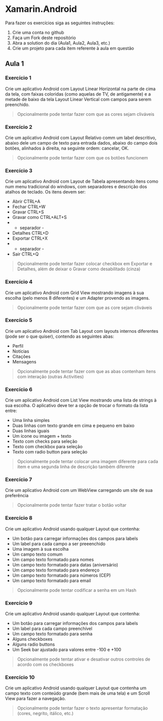 Xamarin.Android
===============

Para fazer os exercícios siga as seguintes instruções:

1. Crie uma conta no github
2. Faça um Fork deste repositório
3. Abra a solution do dia (Aula1, Aula2, Aula3, etc.)
4. Crie um projeto para cada item referente à aula em questão

## Aula 1

### Exercício 1

Crie um aplicativo Android com Layout Linear Horizontal na parte de cima da tela, com faixas coloridas (como aquelas de TV, de antigamente) e a metade de baixo da tela Layout Linear Vertical com campos para serem preenchido.

> Opcionalmente pode tentar fazer com que as cores sejam cliváveis

### Exercício 2

Crie um aplicativo Android com Layout Relativo comm um label descritivo, abaixo dele um campo de texto para entrada dados, abaixo do campo dois botões, alinhados à direita, na seguinte ordem: cancelar, OK.

> Opcionalmente pode tentar fazer com que os botões funcionem

### Exercício 3

Crie um aplicativo Android com Layout de Tabela apresentando itens como num menu tradicional do windows, com separadores e descrição dos atalhos de teclado. Os itens devem ser:

* Abrir    CTRL+A
* Fechar   CTRL+W
* Gravar   CTRL+S
* Gravar como CTRL+ALT+S
* - separador -
* Detalhes  CTRL+D
* Exportar  CTRL+X
* - separador -
* Sair      CTRL+Q

> Opcionalmente pode tentar fazer colocar checkbox em Exportar e Detalhes, além de deixar o Gravar como desabilitado (cinza)


### Exercício 4

Crie um aplicativo Android com Grid View mostrando imagens à sua escolha (pelo menos 8 diferentes) e um Adapter provendo as imagens.

> Opcionalmente pode tentar fazer com que as core sejam cliváveis

### Exercício 5

Crie um aplicativo Android com Tab Layout com layouts internos diferentes (pode ser o que quiser), contendo as seguintes abas:

* Perfil
* Notícias
* Citações
* Mensagens

> Opcionalmente pode tentar fazer com que as abas contenham itens com interação (outras Activities)

### Exercício 6

Crie um aplicativo Android com List View mostrando uma lista de strings à sua escolha. O aplicativo deve ter a opção de trocar o formato da lista entre:

* Uma linha simples
* Duas linhas com texto grande em cima e pequeno em baixo
* Duas linhas iguais
* Um ícone ou imagem + texto
* Texto com checks para seleção
* Texto com checkbox para seleção
* Texto com radio button para seleção

> Opcionalmente pode tentar colocar uma imagem diferente para cada item e uma segunda linha de descrição também diferente


### Exercício 7

Crie um aplicativo Android com um WebView carregando um site de sua preferência

> Opcionalmente pode tentar fazer tratar o botão voltar

### Exercício 8

Crie um aplicativo Android usando qualquer Layout que contenha:

* Um botão para carregar informações dos campos para labels
* Um label para cada campo a ser preeenchido
* Uma imagem à sua escolha
* Um campo texto comum
* Um campo texto formatado para nomes
* Um campo texto formatado para datas (aniversário)
* Um campo texto formatado para endereço
* Um campo texto formatado para números (CEP)
* Um campo texto formatado para email

> Opcionalmente pode tentar codificar a senha em um Hash

### Exercício 9

Crie um aplicativo Android usando qualquer Layout que contenha:

* Um botão para carregar informações dos campos para labels
* Um label para cada campo preenchível
* Um campo texto formatado para senha
* Alguns checkboxes
* Alguns radio buttons
* Um Seek bar ajustado para valores entre -100 e +100

> Opcionalmente pode tentar ativar e desativar outros controles de acordo com os checkboxes


### Exercício 10

Crie um aplicativo Android usando qualquer Layout que contenha um campo texto com conteúdo grande (bem mais de uma tela) e um Scroll View para fazer a navegação. 

> Opcionalmente pode tentar fazer o texto apresentar formatação (cores, negrito, itálico, etc.)
